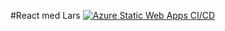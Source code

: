 #React med Lars
[![Azure Static Web Apps CI/CD](https://github.com/AliHMohammad/react-med-lars/actions/workflows/azure-static-web-apps-salmon-sky-0a4bf7503.yml/badge.svg)](https://github.com/AliHMohammad/react-med-lars/actions/workflows/azure-static-web-apps-salmon-sky-0a4bf7503.yml)
